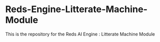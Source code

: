 # Reds-Engine-Litterate-Machine-Module
This is the repository for the Reds AI Engine : Litterate Machine Module
